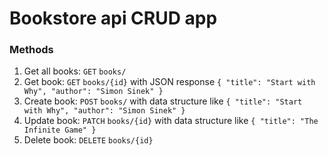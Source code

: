 # Bookstore api CRUD app
 ### Methods
1. Get all books: `GET` `books/`
2. Get book: `GET` `books/{id}` with JSON response `{
  "title": "Start with Why",
  "author": "Simon Sinek"
}`
3. Create book: `POST` `books/` with data structure like  `{
  "title": "Start with Why",
  "author": "Simon Sinek"
}`
4. Update book: `PATCH` `books/{id}` with data structure like  `{
  "title": "The Infinite Game"
}`
4. Delete book: `DELETE` `books/{id}`
